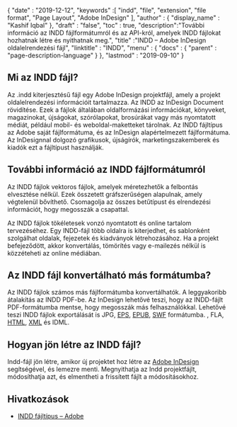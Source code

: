 {
  "date" : "2019-12-12",
  "keywords" :[ "indd", "file", "extension", "file format", "Page Layout", "Adobe InDesign" ],
  "author" : {
    "display_name" : "Kashif Iqbal"
},
  "draft" : "false",
  "toc" : true,
  "description":"További információ az INDD fájlformátumról és az API-król, amelyek INDD fájlokat hozhatnak létre és nyithatnak meg.",
  "title" :"INDD – Adobe InDesign oldalelrendezési fájl",
  "linktitle" : "INDD",
  "menu" : {
    "docs" : {
      "parent" : "page-description-language"
}
},
  "lastmod" : "2019-09-10"
}

## Mi az INDD fájl?

Az .indd kiterjesztésű fájl egy Adobe InDesign projektfájl, amely a projekt oldalelrendezési információit tartalmazza. Az INDD az InDesign Document rövidítése. Ezek a fájlok általában oldalformázási információkat, könyveket, magazinokat, újságokat, szórólapokat, brosúrákat vagy más nyomtatott médiát, például mobil- és weboldal-maketteket tárolnak. Az INDD fájltípus az Adobe saját fájlformátuma, és az InDesign alapértelmezett fájlformátuma. Az InDesignnal dolgozó grafikusok, újságírók, marketingszakemberek és kiadók ezt a fájltípust használják.

## További információ az INDD fájlformátumról

Az INDD fájlok vektoros fájlok, amelyek méretezhetők a felbontás elvesztése nélkül. Ezek összetett gráfszerűségen alapulnak, amely végtelenül bővíthető. Csomagolja az összes betűtípust és elrendezési információt, hogy megosszák a csapattal.

Az INDD fájlok tökéletesek vonzó nyomtatott és online tartalom tervezéséhez. Egy INDD-fájl több oldalra is kiterjedhet, és sablonként szolgálhat oldalak, fejezetek és kiadványok létrehozásához. Ha a projekt befejeződött, akkor konvertálás, tömörítés vagy e-mailezés nélkül is közzéteheti az online médiában.

## Az INDD fájl konvertálható más formátumba?

Az INDD fájlok számos más fájlformátumba konvertálhatók. A leggyakoribb átalakítás az INDD PDF-be. Az InDesign lehetővé teszi, hogy az INDD-fájlt PDF-formátumba mentse, hogy megosszák más felhasználókkal. Lehetővé teszi INDD fájlok exportálását is JPG, [EPS](/hu/page-description-language/eps/), [EPUB](/hu/ebook/epub/), [SWF](/hu/page-description-language/swf/) formátumba. , FLA, [HTML](/hu/web/html/), [XML](/hu/web/xml/) és IDML.

## Hogyan jön létre az INDD fájl?

Indd-fájl jön létre, amikor új projektet hoz létre az [Adobe InDesign](https://www.adobe.com/products/indesign.html) segítségével, és lemezre menti. Megnyithatja az Indd projektfájlt, módosíthatja azt, és elmentheti a frissített fájlt a módosításokhoz.

## Hivatkozások

* [INDD fájltípus – Adobe](https://www.adobe.com/creativecloud/file-types/image/vector/indd-file.html)

